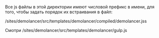Все js файлы в этой директории имеют числовой префикс в имени, 
для того, чтобы задать порядок их встраивания в файл:

/sites/demolancer/src/templates/demolancer/compiled/demolancer.jss
 
Смотри /sites/demolancer/src/templates/demolancer/gulp.js